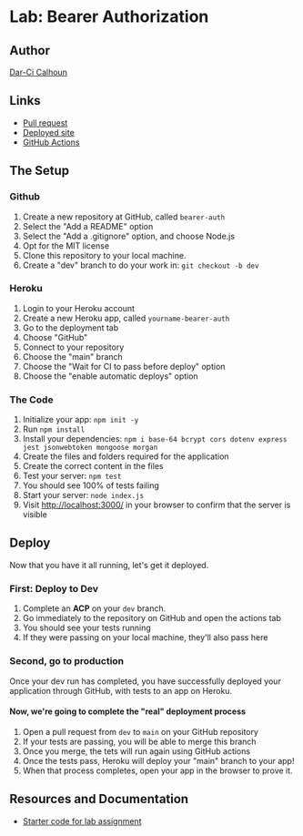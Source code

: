 # Lab: Bearer Authorization

## Author

[Dar-Ci Calhoun](https://github.com/dcalhoun286)

## Links

- [Pull request](https://github.com/dcalhoun286/bearer-auth/pull/1)
- [Deployed site]()
- [GitHub Actions](https://github.com/dcalhoun286/bearer-auth/actions)

## The Setup

### Github

1. Create a new repository at GitHub, called `bearer-auth`
  1. Select the "Add a README" option
  1. Select the "Add a .gitignore" option, and choose Node.js
  1. Opt for the MIT license
1. Clone this repository to your local machine.
1. Create a "dev" branch to do your work in: `git checkout -b dev`

### Heroku

1. Login to your Heroku account
1. Create a new Heroku app, called `yourname-bearer-auth`
  1. Go to the deployment tab
  1. Choose "GitHub"
  1. Connect to your repository
  1. Choose the "main" branch
  1. Choose the "Wait for CI to pass before deploy" option
  1. Choose the "enable automatic deploys" option

### The Code

1. Initialize your app: `npm init -y`
1. Run `npm install`
1. Install your dependencies: `npm i base-64 bcrypt cors dotenv express jest jsonwebtoken mongoose morgan`
1. Create the files and folders required for the application
1. Create the correct content in the files
1. Test your server: `npm test`
  1. You should see 100% of tests failing
1. Start your server: `node index.js`
  1. Visit [http://localhost:3000/](http://localhost:3000/) in your browser to confirm that the server is visible

## Deploy

Now that you have it all running, let's get it deployed.

### First: Deploy to Dev

1. Complete an **ACP** on your `dev` branch.
1. Go immediately to the repository on GitHub and open the actions tab
  1. You should see your tests running
  1. If they were passing on your local machine, they'll also pass here

### Second, go to production

Once your dev run has completed, you have successfully deployed your application through GitHub, with tests to an app on Heroku.

#### Now, we're going to complete the "real" deployment process

1. Open a pull request from `dev` to `main` on your GitHub repository
1. If your tests are passing, you will be able to merge this branch
1. Once you merge, the tets will run again using GitHub actions
1. Once the tests pass, Heroku will deploy your "main" branch to your app!
1. When that process completes, open your app in the browser to prove it.

## Resources and Documentation

- [Starter code for lab assignment](https://github.com/codefellows/seattle-javascript-401n18/tree/main/class-07/lab/starter-code)
